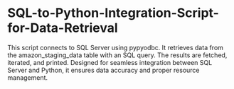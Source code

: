 # SQL-to-Python-Integration-Script-for-Data-Retrieval
This script connects to SQL Server using pypyodbc. It retrieves data from the amazon_staging_data table with an SQL query. The results are fetched, iterated, and printed. Designed for seamless integration between SQL Server and Python, it ensures data accuracy and proper resource management.

